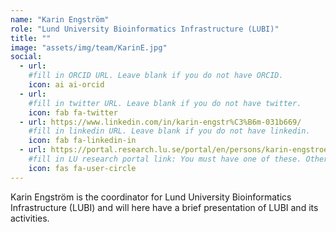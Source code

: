 ```yaml
---
name: "Karin Engström"
role: "Lund University Bioinformatics Infrastructure (LUBI)"
title: ""
image: "assets/img/team/KarinE.jpg"
social:
  - url:
    #fill in ORCID URL. Leave blank if you do not have ORCID.
    icon: ai ai-orcid
  - url:
    #fill in twitter URL. Leave blank if you do not have twitter.
    icon: fab fa-twitter
  - url: https://www.linkedin.com/in/karin-engstr%C3%B6m-031b669/
    #fill in linkedin URL. Leave blank if you do not have linkedin.
    icon: fab fa-linkedin-in
  - url: https://portal.research.lu.se/portal/en/persons/karin-engstroem(88d1dbca-3abb-46d6-90b4-6a6473909260).html
    #fill in LU research portal link: You must have one of these. Otherwise, leave blank.
    icon: fas fa-user-circle
---
```


Karin Engström is the coordinator for Lund University Bioinformatics Infrastructure (LUBI) and will here have a brief presentation of LUBI and its activities.